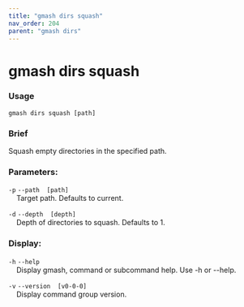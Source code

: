 ```yaml
---
title: "gmash dirs squash"
nav_order: 204
parent: "gmash dirs"
---
```


# gmash dirs squash

### Usage
`gmash dirs squash [path]`

### Brief
Squash empty directories in the specified path.

### Parameters:
`-p`  `--path  [path]` \
&nbsp;&nbsp;&nbsp;&nbsp;Target path. Defaults to current.

`-d`  `--depth  [depth]` \
&nbsp;&nbsp;&nbsp;&nbsp;Depth of directories to squash. Defaults to 1.

### Display:
`-h`  `--help` \
&nbsp;&nbsp;&nbsp;&nbsp;Display gmash, command or subcommand help. Use -h or --help.

`-v`  `--version  [v0-0-0]` \
&nbsp;&nbsp;&nbsp;&nbsp;Display command group version.

